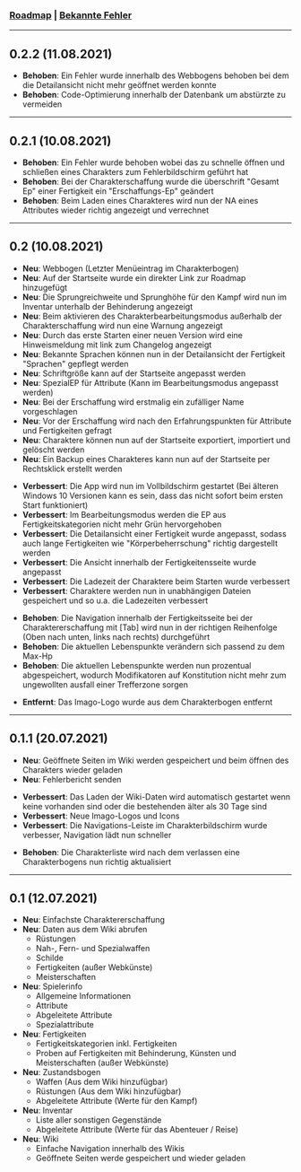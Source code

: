### [Roadmap](https://github.com/christophergoltz/imago-app/blob/develop/ROADMAP.md) | [Bekannte Fehler](https://github.com/christophergoltz/imago-app/issues?q=is%3Aissue+is%3Aopen+label%3Abug)
---

## 0.2.2 (11.08.2021)

- **Behoben**: Ein Fehler wurde innerhalb des Webbogens behoben bei dem die Detailansicht nicht mehr geöffnet werden konnte
- **Behoben**: Code-Optimierung innerhalb der Datenbank um abstürzte zu vermeiden

---
## 0.2.1 (10.08.2021)

- **Behoben**: Ein Fehler wurde behoben wobei das zu schnelle öffnen und schließen eines Charakters zum Fehlerbildschirm geführt hat
- **Behoben**: Bei der Charakterschaffung wurde die überschrift "Gesamt Ep" einer Fertigkeit ein "Erschaffungs-Ep" geändert
- **Behoben**: Beim Laden eines Charakteres wird nun der NA eines Attributes wieder richtig angezeigt und verrechnet

---
## 0.2 (10.08.2021)

- **Neu**: Webbogen (Letzter Menüeintrag im Charakterbogen)
- **Neu**: Auf der Startseite wurde ein direkter Link zur Roadmap hinzugefügt
- **Neu**: Die Sprungreichweite und Sprunghöhe für den Kampf wird nun im Inventar unterhalb der Behinderung angezeigt
- **Neu**: Beim aktivieren des Charakterbearbeitungsmodus außerhalb der Charakterschaffung wird nun eine Warnung angezeigt
- **Neu**: Durch das erste Starten einer neuen Version wird eine Hinweismeldung mit link zum Changelog angezeigt
- **Neu**: Bekannte Sprachen können nun in der Detailansicht der Fertigkeit "Sprachen" gepflegt werden
- **Neu**: Schriftgröße kann auf der Startseite angepasst werden
- **Neu**: SpezialEP für Attribute (Kann im Bearbeitungsmodus angepasst werden)
- **Neu**: Bei der Erschaffung wird erstmalig ein zufälliger Name vorgeschlagen
- **Neu**: Vor der Erschaffung wird nach den Erfahrungspunkten für Attribute und Fertigkeiten gefragt
- **Neu**: Charaktere können nun auf der Startseite exportiert, importiert und gelöscht werden
- **Neu**: Ein Backup eines Charakteres kann nun auf der Startseite per Rechtsklick erstellt werden

<!-- -->

- **Verbessert**: Die App wird nun im Vollbildschirm gestartet (Bei älteren Windows 10 Versionen kann es sein, dass das nicht sofort beim ersten Start funktioniert)
- **Verbessert**: Im Bearbeitungsmodus werden die EP aus Fertigkeitskategorien nicht mehr Grün hervorgehoben
- **Verbessert**: Die Detailansicht einer Fertigkeit wurde angepasst, sodass auch lange Fertigkeiten wie "Körperbeherrschung" richtig dargestellt werden
- **Verbessert**: Die Ansicht innerhalb der Fertigkeitensseite wurde angepasst
- **Verbessert**: Die Ladezeit der Charaktere beim Starten wurde verbessert
- **Verbessert**: Charaktere werden nun in unabhängigen Dateien gespeichert und so u.a. die Ladezeiten verbessert

<!-- -->

- **Behoben**: Die Navigation innerhalb der Fertigkeitsseite bei der Charaktererschaffung mit [Tab] wird nun in der richtigen Reihenfolge (Oben nach unten, links nach rechts) durchgeführt
- **Behoben**: Die aktuellen Lebenspunkte verändern sich passend zu dem Max-Hp
- **Behoben**: Die aktuellen Lebenspunkte werden nun prozentual abgespeichert, wodurch Modifikatoren auf Konstitution nicht mehr zum ungewollten ausfall einer Trefferzone sorgen

<!-- -->

- **Entfernt**: Das Imago-Logo wurde aus dem Charakterbogen entfernt

---
## 0.1.1 (20.07.2021)

- **Neu**: Geöffnete Seiten im Wiki werden gespeichert und beim öffnen des Charakters wieder geladen
- **Neu**: Fehlerbericht senden
  
<!-- -->
 
- **Verbessert**: Das Laden der Wiki-Daten wird automatisch gestartet wenn keine vorhanden sind oder die bestehenden älter als 30 Tage sind
- **Verbessert**: Neue Imago-Logos und Icons
- **Verbessert**: Die Navigations-Leiste im Charakterbildschirm wurde verbesser, Navigation lädt nun schneller

<!-- -->

- **Behoben**: Die Charakterliste wird nach dem verlassen eine Charakterbogens nun richtig aktualisiert

--- 
## 0.1 (12.07.2021)
- **Neu**: Einfachste Charaktererschaffung
- **Neu**: Daten aus dem Wiki abrufen
    - Rüstungen
    - Nah-, Fern- und Spezialwaffen
    - Schilde
    - Fertigkeiten (außer Webkünste)
    - Meisterschaften
- **Neu**: Spielerinfo
    - Allgemeine Informationen
    - Attribute
    - Abgeleitete Attribute
    - Spezialattribute
- **Neu**: Fertigkeiten
    - Fertigkeitskategorien inkl. Fertigkeiten
    - Proben auf Fertigkeiten mit Behinderung, Künsten und Meisterschaften (außer Webkünste)
- **Neu**: Zustandsbogen
    - Waffen (Aus dem Wiki hinzufügbar)
    - Rüstungen (Aus dem Wiki hinzufügbar)
    - Abgeleitete Attribute (Werte für den Kampf)
- **Neu**: Inventar
    - Liste aller sonstigen Gegenstände
    - Abgeleitete Attribute (Werte für das Abenteuer / Reise)
- **Neu**: Wiki
    - Einfache Navigation innerhalb des Wikis
    - Geöffnete Seiten werde gespeichert und wieder geladen